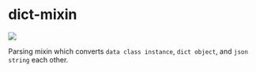 # dict-mixin

![](https://api.travis-ci.org/tadashi-aikawa/dict-mixin.svg?branch=master)

Parsing mixin which converts `data class instance`, `dict object`, and `json string` each other.
